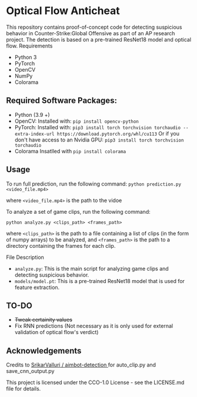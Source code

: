 # Optical Flow Anticheat
This repository contains proof-of-concept code for detecting suspicious behavior in Counter-Strike:Global Offensive as part of an AP research project. The detection is based on a pre-trained ResNet18 model and optical flow.
Requirements
- Python 3
- PyTorch
- OpenCV
- NumPy
- Colorama

## Required Software Packages:
- Python (3.9 +) 
- OpenCV:
Installed with: `pip install opencv-python`
- PyTorch:
Installed with: `pip3 install torch torchvision torchaudio --extra-index-url https://download.pytorch.org/whl/cu113`
Or if you don't have access to an Nvidia GPU: `pip3 install torch torchvision torchaudio`
- Colorama
Insatlled with `pip install colorama`

## Usage
To run full prediction, run the following command:
```python prediction.py <video_file.mp4>```

where `<video_file.mp4>` is the path to the vidoe

To analyze a set of game clips, run the following command:

```python analyze.py <clips_path> <frames_path>```

where `<clips_path>` is the path to a file containing a list of clips (in the form of numpy arrays) to be analyzed, and `<frames_path>` is the path to a directory containing the frames for each clip.

File Description
-  `analyze.py`: This is the main script for analyzing game clips and detecting suspicious behavior.
- `models/model.pt`: This is a pre-trained ResNet18 model that is used for feature extraction.


## TO-DO
- ~~Tweak certainity values~~
- Fix RNN predictions (Not necessary as it is only used for external validation of optical flow's verdict)

## Acknowledgements

Credits to [SrikarValluri /
aimbot-detection ](https://github.com/SrikarValluri/aimbot-detection) for auto_clip.py and save_cnn_output.py


This project is licensed under the CCO-1.0 License - see the LICENSE.md file for details.